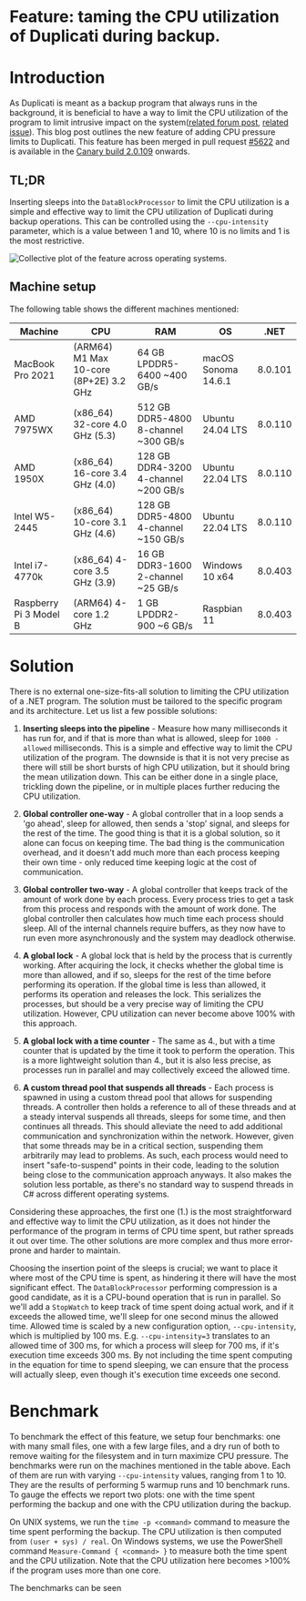 # Feature: taming the CPU utilization of Duplicati during backup.

# Introduction
As Duplicati is meant as a backup program that always runs in the background, it is beneficial to have a way to limit the CPU utilization of the program to limit intrusive impact on the system([related forum post](https://forum.duplicati.com/t/cpu-load-is-too-high/19015/13), [related issue](https://github.com/duplicati/duplicati/issues/2563)). This blog post outlines the new feature of adding CPU pressure limits to Duplicati. This feature has been merged in pull request [\#5622](https://github.com/duplicati/duplicati/pull/5622) and is available in the [Canary build 2.0.109](https://github.com/duplicati/duplicati/releases/tag/v2.0.9.109_canary_2024-11-06) onwards.

## TL;DR
Inserting sleeps into the `DataBlockProcessor` to limit the CPU utilization is a simple and effective way to limit the CPU utilization of Duplicati during backup operations. This can be controlled using the `--cpu-intensity` parameter, which is a value between 1 and 10, where 10 is no limits and 1 is the most restrictive.

![Collective plot of the feature across operating systems.](figures/collective.png)

## Machine setup
The following table shows the different machines mentioned:

| Machine | CPU | RAM | OS | .NET |
|---------|-----|-----|----|------|
| MacBook Pro 2021 | (ARM64) M1 Max 10-core (8P+2E) 3.2 GHz | 64 GB LPDDR5-6400 ~400 GB/s | macOS Sonoma 14.6.1 | 8.0.101 |
| AMD 7975WX | (x86_64) 32-core 4.0 GHz (5.3) | 512 GB DDR5-4800 8-channel ~300 GB/s | Ubuntu 24.04 LTS | 8.0.110 |
| AMD 1950X | (x86_64) 16-core 3.4 GHz (4.0) | 128 GB DDR4-3200 4-channel ~200 GB/s | Ubuntu 22.04 LTS | 8.0.110 |
| Intel W5-2445 | (x86_64) 10-core 3.1 GHz (4.6) | 128 GB DDR5-4800 4-channel ~150 GB/s | Ubuntu 22.04 LTS | 8.0.110 |
| Intel i7-4770k | (x86_64) 4-core 3.5 GHz (3.9) | 16 GB DDR3-1600 2-channel ~25 GB/s | Windows 10 x64 | 8.0.403 |
| Raspberry Pi 3 Model B | (ARM64) 4-core 1.2 GHz | 1 GB LPDDR2-900 ~6 GB/s | Raspbian 11 | 8.0.403 |

# Solution
There is no external one-size-fits-all solution to limiting the CPU utilization of a .NET program. The solution must be tailored to the specific program and its architecture. Let us list a few possible solutions:

1. **Inserting sleeps into the pipeline** - Measure how many milliseconds it has run for, and if that is more than what is allowed, sleep for `1000 - allowed` milliseconds. This is a simple and effective way to limit the CPU utilization of the program. The downside is that it is not very precise as there will still be short bursts of high CPU utilization, but it should bring the mean utilization down. This can be either done in a single place, trickling down the pipeline, or in multiple places further reducing the CPU utilization.

2. **Global controller one-way** - A global controller that in a loop sends a 'go ahead', sleep for allowed, then sends a 'stop' signal, and sleeps for the rest of the time. The good thing is that it is a global solution, so it alone can focus on keeping time. The bad thing is the communication overhead, and it doesn't add much more than each process keeping their own time - only reduced time keeping logic at the cost of communication.

3. **Global controller two-way** - A global controller that keeps track of the amount of work done by each process. Every process tries to get a task from this process and responds with the amount of work done. The global controller then calculates how much time each process should sleep. All of the internal channels require buffers, as they now have to run even more asynchronously and the system may deadlock otherwise.

4. **A global lock** - A global lock that is held by the process that is currently working. After acquiring the lock, it checks whether the global time is more than allowed, and if so, sleeps for the rest of the time before performing its operation. If the global time is less than allowed, it performs its operation and releases the lock. This serializes the processes, but should be a very precise way of limiting the CPU utilization. However, CPU utilization can never become above 100% with this approach.

5. **A global lock with a time counter** - The same as 4., but with a time counter that is updated by the time it took to perform the operation. This is a more lightweight solution than 4., but it is also less precise, as processes run in parallel and may collectively exceed the allowed time.

6. **A custom thread pool that suspends all threads** - Each process is spawned in using a custom thread pool that allows for suspending threads. A controller then holds a reference to all of these threads and at a steady interval suspends all threads, sleeps for some time, and then continues all threads. This should alleviate the need to add additional communication and synchronization within the network. However, given that some threads may be in a critical section, suspending them arbitrarily may lead to problems. As such, each process would need to insert "safe-to-suspend" points in their code, leading to the solution being close to the communication approach anyways. It also makes the solution less portable, as there's no standard way to suspend threads in C# across different operating systems.

Considering these approaches, the first one (1.) is the most straightforward and effective way to limit the CPU utilization, as it does not hinder the performance of the program in terms of CPU time spent, but rather spreads it out over time. The other solutions are more complex and thus more error-prone and harder to maintain.

Choosing the insertion point of the sleeps is crucial; we want to place it where most of the CPU time is spent, as hindering it there will have the most significant effect. The `DataBlockProcessor` performing compression is a good candidate, as it is a CPU-bound operation that is run in parallel. So we'll add a `StopWatch` to keep track of time spent doing actual work, and if it exceeds the allowed time, we'll sleep for one second minus the allowed time. Allowed time is scaled by a new configuration option, `--cpu-intensity`, which is multiplied by 100 ms. E.g. `--cpu-intensity=3` translates to an allowed time of 300 ms, for which a process will sleep for 700 ms, if it's execution time exceeds 300 ms. By not including the time spent computing in the equation for time to spend sleeping, we can ensure that the process will actually sleep, even though it's execution time exceeds one second.

# Benchmark
To benchmark the effect of this feature, we setup four benchmarks: one with many small files, one with a few large files, and a dry run of both to remove waiting for the filesystem and in turn maximize CPU pressure. The benchmarks were run on the machines mentioned in the table above. Each of them are run with varying `--cpu-intensity` values, ranging from 1 to 10. They are the results of performing 5 warmup runs and 10 benchmark runs. To gauge the effects we report two plots: one with the time spent performing the backup and one with the CPU utilization during the backup.

On UNIX systems, we run the `time -p <command>` command to measure the time spent performing the backup. The CPU utilization is then computed from `(user + sys) / real`. On Windows systems, we use the PowerShell command `Measure-Command { <command> }` to measure both the time spent and the CPU utilization. Note that the CPU utilization here becomes >100% if the program uses more than one core.

The benchmarks can be seen